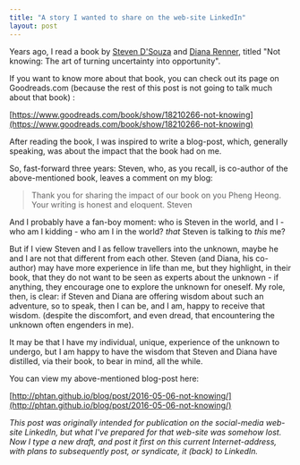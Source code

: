 ```yaml
---
title: "A story I wanted to share on the web-site LinkedIn"
layout: post
---
```


Years ago, I read a book by [Steven D'Souza](https://www.linkedin.com/in/steven-d-souza-5351712/) 
and [Diana Renner](https://www.linkedin.com/in/diana-renner-24895232/), titled
"Not knowing: The art of turning uncertainty into opportunity".

If you want to know more about that book, you can check out its page on
Goodreads.com (because the rest of this post is not going to talk much about that book) :

[https://www.goodreads.com/book/show/18210266-not-knowing](https://www.goodreads.com/book/show/18210266-not-knowing)

After reading the book, I was inspired to write a blog-post, which, generally speaking,
was about the impact that the book had on me.

So, fast-forward three years: Steven, who, as you recall, is co-author of the above-mentioned book,
leaves a comment on my blog:

> Thank you for sharing the impact of our book on you Pheng Heong. 
Your writing is honest and eloquent. Steven

And I probably have a fan-boy moment: who is Steven in the world, and I - who am I kidding - who am I
in the world? *that* Steven is talking to *this* me?

But if I view Steven and I as fellow travellers into the unknown, maybe he and I are
not that different from each other. Steven (and Diana, his co-author) may have more experience
in life than me, but they highlight, in their book, that they do not want to be seen
as experts about the unknown - if anything, they encourage one to explore the unknown for oneself.
My role, then, is clear: if Steven and Diana are offering wisdom about such an adventure,
so to speak, then I can be, and I am, happy to receive that wisdom. (despite the discomfort,
and even dread, that encountering the unknown often engenders in me).

It may be that I have my individual, unique, experience of the unknown to undergo,
but I am happy to have the wisdom that Steven and Diana have distilled, via their book,
to bear in mind, all the while.

You can view my above-mentioned blog-post here: 

[http://phtan.github.io/blog/post/2016-05-06-not-knowing/](http://phtan.github.io/blog/post/2016-05-06-not-knowing/)

*This post was originally intended for publication on the social-media web-site LinkedIn,
but what I've prepared for that web-site was somehow lost. Now I type a new draft,
and post it first on this current Internet-address, with plans to subsequently post, or syndicate,
it (back) to LinkedIn.*
